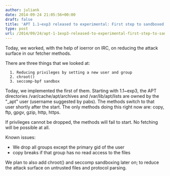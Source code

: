 ```yaml
---
author: juliank
date: 2014-09-24 21:05:56+00:00
draft: false
title: 'APT 1.1~exp3 released to experimental: First step to sandboxed fetcher methods'
type: post
url: /2014/09/24/apt-1-1exp3-released-to-experimental-first-step-to-sandboxed-fetcher-methods/
---
```


Today, we worked, with the help of ioerror on IRC, on reducing the attack surface in our fetcher methods.

There are three things that we looked at:



	  1. Reducing privileges by setting a new user and group
	  2. chroot()
	  3. seccomp-bpf sandbox


Today, we implemented the first of them. Starting with 1.1~exp3, the APT directories /var/cache/apt/archives and /var/lib/apt/lists are owned by the "_apt" user (username suggested by pabs). The methods switch to that user shortly after the start. The only methods doing this right now are: copy, ftp, gpgv, gzip, http, https.

If privileges cannot be dropped, the methods will fail to start. No fetching will be possible at all.

Known issues:

  * We drop all groups except the primary gid of the user
  * copy breaks if that group has no read access to the files


We plan to also add chroot() and seccomp sandboxing later on; to reduce the attack surface on untrusted files and protocol parsing.

